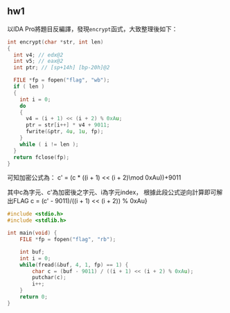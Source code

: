 ## hw1
以IDA Pro將題目反編譯，發現`encrypt`函式，大致整理後如下：
```c
int encrypt(char *str, int len)
{
  int v4; // edx@2
  int v5; // eax@2
  int ptr; // [sp+14h] [bp-20h]@2

  FILE *fp = fopen("flag", "wb");
  if ( len )
  {
    int i = 0;
    do
    {
      v4 = (i + 1) << (i + 2) % 0xAu;
      ptr = str[i++] * v4 + 9011;
      fwrite(&ptr, 4u, 1u, fp);
    }
    while ( i != len );
  }
  return fclose(fp);
}
```
可知加密公式為：
c' = (c * ((i + 1) << (i + 2)\mod 0xAu))+9011

其中c為字元、c'為加密後之字元、i為字元index，
根據此段公式逆向計算即可解出FLAG
 c = (c' - 9011)/((i + 1) << (i + 2)) % 0xAu}
```c
#include <stdio.h>
#include <stdlib.h>

int main(void) {
    FILE *fp = fopen("flag", "rb");

    int buf;
    int i = 0;
    while(fread(&buf, 4, 1, fp) == 1) {
        char c = (buf - 9011) / ((i + 1) << (i + 2) % 0xAu);
        putchar(c);
        i++;
    }
    return 0;
}

```
